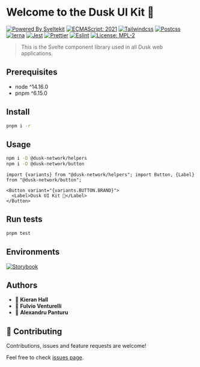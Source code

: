 # Welcome to the Dusk UI Kit 👋

[![Powered By Sveltekit](https://img.shields.io/badge/powered%20by-svelte-FF3C02.svg?style=flat&logo=svelte)](https://kit.svelte.dev/) [![ECMAScript: 2021](https://img.shields.io/badge/ES-2021-F7DF1E.svg?style=flat&logo=javascript)](https://github.com/tc39/ecma262) [![Tailwindcss](https://img.shields.io/badge/Tailwindcss-CSS--Framework-%2338B2AC?logo=tailwindcss)](https://tailwindcss.com) [![Postcss](https://img.shields.io/badge/Postcss-style-%23DD3A0A?style=flat&logo=postcss)](https://postcss.org) [![lerna](https://img.shields.io/badge/maintained%20with-changesets-%230052CC.svg?style=flat&logo=atlassian)](https://github.com/atlassian/changesets) [![Jest](https://img.shields.io/badge/Jest-Unit--Testing--Framework-%23C21325?style=flat&logo=jest)](https://jestjs.io/) [![Prettier](https://img.shields.io/badge/Prettier-code--formatter-%23F7B93E?style=flat&logo=prettier)](https://prettier.io/) [![Eslint](https://img.shields.io/badge/Eslint-linter-%234B32C3?style=flat&logo=eslint)](https://eslint.org/) [![License: MPL-2](https://img.shields.io/badge/Licence-MPL--2-brightgreen?logo=mozilla)](https://github.com/navneetsharmaui/sveltekit-starter/blob/main/LICENSE)

> This is the Svelte component library used in all Dusk web applications.

## Prerequisites

- node ^14.16.0
- pnpm ^6.15.0

## Install

```sh
pnpm i -r
```

## Usage

```sh
npm i -D @dusk-network/helpers
npm i -D @dusk-network/button
```

```svelte
import {variants} from "@dusk-network/helpers"; import Button, {Label} from "@dusk-network/button";

<Button variant="{variants.BUTTON.BRAND}">
  <Label>Dusk UI Kit 🚀</Label>
</Button>
```

## Run tests

```sh
pnpm test
```

## Environments

[![Storybook](https://img.shields.io/badge/Storybook-Component_Playground-%23FF4785?style=flat&logo=storybook)](https://dusk-network.github.io/dusk-ui-kit/)

## Authors

- 👤 **Kieran Hall**
- 👤 **Fulvio Venturelli**
- 👤 **Alexandru Panturu**

## 🤝 Contributing

Contributions, issues and feature requests are welcome!

Feel free to check [issues page](https://github.com/dusk-network/issues).
